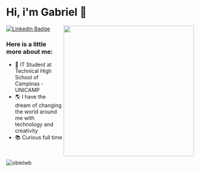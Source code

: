 # Hi, i'm Gabriel 👋
[![Linkedin Badge](https://img.shields.io/badge/-Linkedin-blue?style=flat-square&logo=Linkedin&logoColor=white&link=https://www.linkedin.com/in/gabriel-bartmanovicz/)](https://www.linkedin.com/in/gabriel-bartmanovicz/) 
<img align="right" src="https://user-images.githubusercontent.com/61317250/118313399-0fb6da80-b4c9-11eb-96f1-55458a5af3f1.png" style="width:350px; height:350px; border: 50px; max-width:100%;">

### Here is a little more about me: 
  

- 🏫 IT Student at Technical High School of Campinas - UNICAMP
- 🌎 I have the dream of changing the world around me with technology and creativity
- 📚 Curious full time
<br>


<!--<p align="center"><img alt="Languages" src="https://github-readme-stats.vercel.app/api/top-langs/?username=obielwb" /></p>-->
<p align="left">
  <img align="center" src="https://github-readme-stats.vercel.app/api/top-langs?username=obielwb&show_icons=true&layout=compact&locale=en&theme=white" alt="obielwb" />  
</p>

